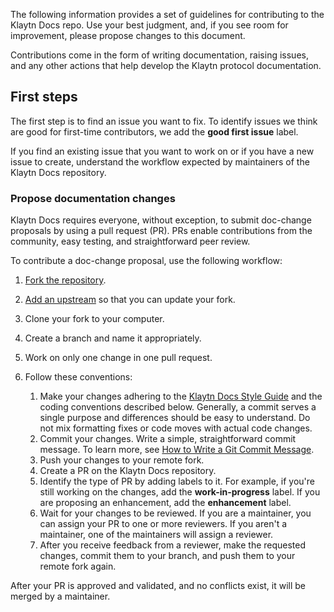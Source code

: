 The following information provides a set of guidelines for contributing to the Klaytn Docs repo. Use your best judgment, and, if you see room for improvement, please propose changes to this document.

Contributions come in the form of writing documentation, raising issues, and any other actions that help develop the Klaytn protocol documentation.

## First steps

The first step is to find an issue you want to fix. To identify issues we think are good for first-time contributors, we add the **good first issue** label.

If you find an existing issue that you want to work on or if you have a new issue to create, understand the workflow expected by maintainers of the Klaytn Docs repository.

### Propose documentation changes

Klaytn Docs requires everyone, without exception, to submit doc-change proposals by using a pull request (PR). PRs enable contributions from the community, easy testing, and straightforward peer review.

To contribute a doc-change proposal, use the following workflow:

1. [Fork the repository](https://github.com/klaytn-docs/docs).
2. [Add an upstream](https://docs.github.com/) so that you can update your fork.
3. Clone your fork to your computer.
4. Create a branch and name it appropriately.
5. Work on only one change in one pull request.
6. Follow these conventions:

    1. Make your changes adhering to the [Klaytn Docs Style Guide](STYLE-GUIDE.md) and the coding conventions described below. Generally, a commit serves a single purpose and differences should be easy to understand. Do not mix formatting fixes or code moves with actual code changes.
    2. Commit your changes. Write a simple, straightforward commit message. To learn more, see [How to Write a Git Commit Message](https://chris.beams.io/posts/git-commit/).
    3. Push your changes to your remote fork.
    4. Create a PR on the Klaytn Docs repository.
    5. Identify the type of PR by adding labels to it. For example, if you're still working on the changes, add the **work-in-progress** label. If you are proposing an enhancement, add the **enhancement** label.
    6. Wait for your changes to be reviewed. If you are a maintainer, you can assign your PR to one or more reviewers. If you aren't a maintainer, one of the maintainers will assign a reviewer.
    7. After you receive feedback from a reviewer, make the requested changes, commit them to your branch, and push them to your remote fork again.

After your PR is approved and validated, and no conflicts exist, it will be merged by a maintainer.